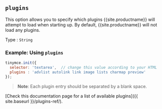 ## `plugins`

This option allows you to specify which plugins {{site.productname}} will attempt to load when starting up. By default, {{site.productname}} will not load any plugins.

Type
: `String`

### Example: Using `plugins`

```js
tinymce.init({
  selector: 'textarea',  // change this value according to your HTML
  plugins : 'advlist autolink link image lists charmap preview'
});
```

> **Note**: Each plugin entry should be separated by a blank space.

[Check this documentation page for a list of available plugins]({{ site.baseurl }}/plugins-ref/).
